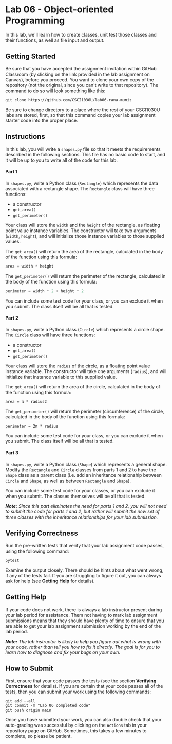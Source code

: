 # Lab 06 - Object-oriented Programming

In this lab, we'll learn how to create classes, unit test those classes and their functions, as well as file input and output.

## Getting Started

Be sure that you have accepted the assignment invitation within GitHub Classroom (by clicking on the link provided in the lab assignment on Canvas), before you proceed.  You want to clone your own copy of the repository (not the original, since you can't write to that repository).  The command to do so will look something like this:

```
git clone https://github.com/CSCI1030U/lab06-rana-muniz
```

Be sure to change directory to a place where the rest of your CSCI1030U labs are stored, first, so that this command copies your lab assignment starter code into the proper place.

## Instructions

In this lab, you will write a `shapes.py` file so that it meets the requirements described in the following sections.  This file has no basic code to start, and it will be up to you to write all of the code for this lab.

#### Part 1

In `shapes.py`, write a Python class (`Rectangle`) which represents the data associated with a rectangle shape.  The `Rectangle` class will have three functions:

- a constructor
- `get_area()`
- `get_perimeter()`

Your class will store the `width` and the `height` of the rectangle, as floating point value instance variables.  The constructor will take two arguments (`width`, `height`), and will initialize those instance variables to those supplied values.

The `get_area()` will return the area of the rectangle, calculated in the body of the function using this formula:

```python
area = width * height
```

The `get_perimeter()` will return the perimeter of the rectangle, calculated in the body of the function using this formula:

```python
perimeter = width * 2 + height * 2
```

You can include some test code for your class, or you can exclude it when you submit.  The class itself will be all that is tested.

#### Part 2

In `shapes.py`, write a Python class (`Circle`) which represents a circle shape.  The `Circle` class will have three functions:

- a constructor
- `get_area()`
- `get_perimeter()`

Your class will store the `radius` of the circle, as a floating point value instance variable.  The constructor will take one arguments (`radius`), and will initialize that instance variable to this supplied value.

The `get_area()` will return the area of the circle, calculated in the body of the function using this formula:

	area = π * radius2

The `get_perimeter()` will return the perimeter (circumference) of the circle, calculated in the body of the function using this formula:

	perimeter = 2π * radius

You can include some test code for your class, or you can exclude it when you submit.  The class itself will be all that is tested.

#### Part 3

In `shapes.py`, write a Python class (`Shape`) which represents a general shape.  Modify the `Rectangle` and `Circle` classes from parts 1 and 2 to have the `Shape` class as a parent class (i.e. add an inheritance relationship between `Circle` and `Shape`, as well as between `Rectangle` and `Shape`).

You can include some test code for your classes, or you can exclude it when you submit.  The classes themselves will be all that is tested.

_**Note:** Since this part eliminates the need for parts 1 and 2, you will not need to submit the code for parts 1 and 2, but rather will submit the new set of three classes with the inheritance relationships for your lab submission._

## Verifying Correctness

Run the pre-written tests that verify that your lab assignment code passes, using the following command:

```
pytest
```

Examine the output closely.  There should be hints about what went wrong, if any of the tests fail.  If you are struggling to figure it out, you can always ask for help (see __Getting Help__ for details).


## Getting Help

If your code does not work, there is always a lab instructor present during your lab period for assistance.  Them not having to mark lab assignment submissions means that they should have plenty of time to ensure that you are able to get your lab assignment submission working by the end of the lab period.

_**Note:** The lab instructor is likely to help you figure out what is wrong with your code, rather than tell you how to fix it directly.  The goal is for you to learn how to diagnose and fix your bugs on your own._



## How to Submit

First, ensure that your code passes the tests (see the section __Verifying Correctness__ for details).  If you are certain that your code passes all of the tests, then you can submit your work using the following commands:

```
git add --all
git commit -m "Lab 06 completed code"
git push origin main
```

Once you have submitted your work, you can also double check that your auto-grading was successful by clicking on the `Actions` tab in your repository page on GitHub.  Sometimes, this takes a few minutes to complete, so please be patient.
